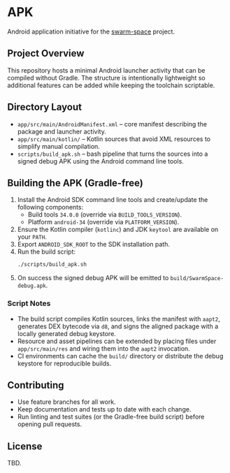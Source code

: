# APK

Android application initiative for the [swarm-space](https://github.com/bobdub/swarm-space.git) project.

## Project Overview
This repository hosts a minimal Android launcher activity that can be compiled without Gradle. The structure is intentionally
lightweight so additional features can be added while keeping the toolchain scriptable.

## Directory Layout
- `app/src/main/AndroidManifest.xml` – core manifest describing the package and launcher activity.
- `app/src/main/kotlin/` – Kotlin sources that avoid XML resources to simplify manual compilation.
- `scripts/build_apk.sh` – bash pipeline that turns the sources into a signed debug APK using the Android command line tools.

## Building the APK (Gradle-free)
1. Install the Android SDK command line tools and create/update the following components:
   - Build tools `34.0.0` (override via `BUILD_TOOLS_VERSION`).
   - Platform `android-34` (override via `PLATFORM_VERSION`).
2. Ensure the Kotlin compiler (`kotlinc`) and JDK `keytool` are available on your `PATH`.
3. Export `ANDROID_SDK_ROOT` to the SDK installation path.
4. Run the build script:
   ```bash
   ./scripts/build_apk.sh
   ```
5. On success the signed debug APK will be emitted to `build/SwarmSpace-debug.apk`.

### Script Notes
- The build script compiles Kotlin sources, links the manifest with `aapt2`, generates DEX bytecode via `d8`, and signs the
  aligned package with a locally generated debug keystore.
- Resource and asset pipelines can be extended by placing files under `app/src/main/res` and wiring them into the `aapt2`
  invocation.
- CI environments can cache the `build/` directory or distribute the debug keystore for reproducible builds.

## Contributing
- Use feature branches for all work.
- Keep documentation and tests up to date with each change.
- Run linting and test suites (or the Gradle-free build script) before opening pull requests.

## License
TBD.
